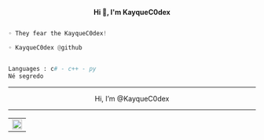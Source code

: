 <p align='center'>
  <b>Hi 👋, I'm KayqueC0dex</b><br>

```py

◦ They fear the KayqueC0dex!

◦ KayqueC0dex @github

```
```py

Languages : c# - c++ - py
Né segredo
```

--------------------------------------
										
 <p align="center"> Hi, I’m @KayqueC0dex

--------------------------------------

<table align="center" border="0">
  <tr>
    <td align="center">
      <a href="https://discord.com/users/530845576460369951">
        <img align="center" alt="Discord" width="20px" src="https://simpleicons.vercel.app/discord/6366f1" />
      </a>
  </tr>
</table>


